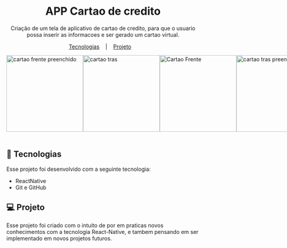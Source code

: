 <h1 align="center">APP Cartao de credito</h1>

<p align="center">
   Criação de um tela de aplicativo de cartao de credito, para que o usuario possa inserir as informacoes e ser gerado um cartao virtual.
</p>
<p align="center">
  <a href="#=tecnologias">Tecnologias</a> &nbsp;&nbsp;&nbsp;|&nbsp;&nbsp;&nbsp;
  <a href="#-projeto">Projeto</a> &nbsp;&nbsp;&nbsp;
  
</p>

<div style="display: flex; justify-content: space-between; align-items: center;">
   <img src="https://github.com/wendelllopess/AppCartao/assets/116606137/7090d670-3cb7-4a9b-9bfb-33bed29053fe" alt="cartao frente preenchido" width="200"/>
   <img src="https://github.com/wendelllopess/AppCartao/assets/116606137/cfe4a7d9-81d7-444a-ba11-22f0571cf4ed" alt="cartao tras" width="200"/>
   <img src="https://github.com/wendelllopess/AppCartao/assets/116606137/9c0419da-861f-45bc-bd34-47d89ff31288" alt="Cartao Frente" width="200"/>
   <img src="https://github.com/wendelllopess/AppCartao/assets/116606137/12533826-00c1-4636-bfa5-ddc81c3ca3f1" alt="cartao tras preenchido" width="200"/>
</div>


<br>

## 🚀 Tecnologias

Esse projeto foi desenvolvido com a seguinte tecnologia:

- ReactNative
- Git e GitHub

## 💻 Projeto

Esse projeto foi criado com o intuito de por em praticas novos conhecimentos com a tecnologia React-Native, e tambem pensando em ser implementado em novos projetos futuros.


